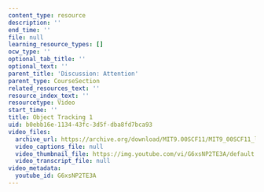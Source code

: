 ```yaml
---
content_type: resource
description: ''
end_time: ''
file: null
learning_resource_types: []
ocw_type: ''
optional_tab_title: ''
optional_text: ''
parent_title: 'Discussion: Attention'
parent_type: CourseSection
related_resources_text: ''
resource_index_text: ''
resourcetype: Video
start_time: ''
title: Object Tracking 1
uid: b0ebb16e-1134-43fc-3d5f-dba8fd7bca93
video_files:
  archive_url: https://archive.org/download/MIT9.00SCF11/MIT9_00SCF11_lec07_track1_2_300k.mp4
  video_captions_file: null
  video_thumbnail_file: https://img.youtube.com/vi/G6xsNP2TE3A/default.jpg
  video_transcript_file: null
video_metadata:
  youtube_id: G6xsNP2TE3A
---
```

